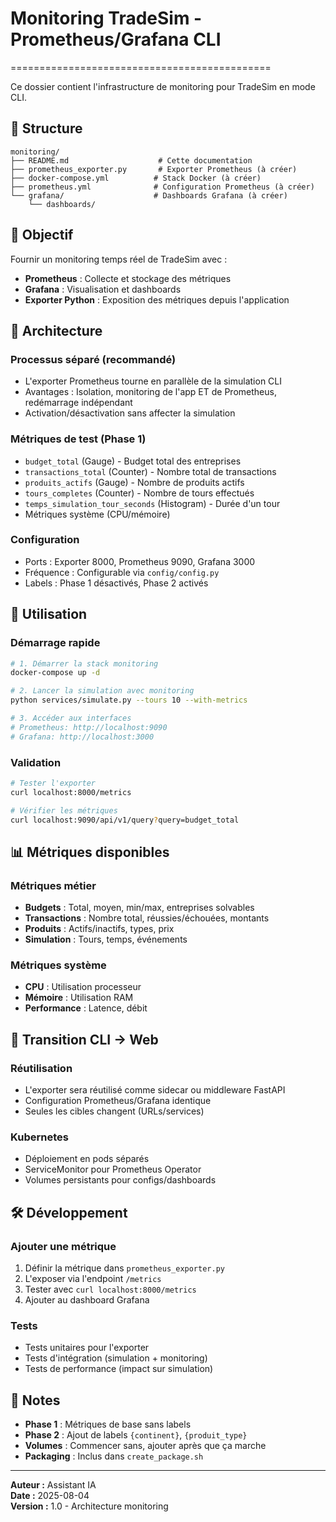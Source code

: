 # Monitoring TradeSim - Prometheus/Grafana CLI
=============================================

Ce dossier contient l'infrastructure de monitoring pour TradeSim en mode CLI.

## 📁 Structure

```
monitoring/
├── README.md                    # Cette documentation
├── prometheus_exporter.py       # Exporter Prometheus (à créer)
├── docker-compose.yml          # Stack Docker (à créer)
├── prometheus.yml              # Configuration Prometheus (à créer)
└── grafana/                    # Dashboards Grafana (à créer)
    └── dashboards/
```

## 🎯 Objectif

Fournir un monitoring temps réel de TradeSim avec :
- **Prometheus** : Collecte et stockage des métriques
- **Grafana** : Visualisation et dashboards
- **Exporter Python** : Exposition des métriques depuis l'application

## 🔧 Architecture

### Processus séparé (recommandé)
- L'exporter Prometheus tourne en parallèle de la simulation CLI
- Avantages : Isolation, monitoring de l'app ET de Prometheus, redémarrage indépendant
- Activation/désactivation sans affecter la simulation

### Métriques de test (Phase 1)
- `budget_total` (Gauge) - Budget total des entreprises
- `transactions_total` (Counter) - Nombre total de transactions
- `produits_actifs` (Gauge) - Nombre de produits actifs
- `tours_completes` (Counter) - Nombre de tours effectués
- `temps_simulation_tour_seconds` (Histogram) - Durée d'un tour
- Métriques système (CPU/mémoire)

### Configuration
- Ports : Exporter 8000, Prometheus 9090, Grafana 3000
- Fréquence : Configurable via `config/config.py`
- Labels : Phase 1 désactivés, Phase 2 activés

## 🚀 Utilisation

### Démarrage rapide
```bash
# 1. Démarrer la stack monitoring
docker-compose up -d

# 2. Lancer la simulation avec monitoring
python services/simulate.py --tours 10 --with-metrics

# 3. Accéder aux interfaces
# Prometheus: http://localhost:9090
# Grafana: http://localhost:3000
```

### Validation
```bash
# Tester l'exporter
curl localhost:8000/metrics

# Vérifier les métriques
curl localhost:9090/api/v1/query?query=budget_total
```

## 📊 Métriques disponibles

### Métriques métier
- **Budgets** : Total, moyen, min/max, entreprises solvables
- **Transactions** : Nombre total, réussies/échouées, montants
- **Produits** : Actifs/inactifs, types, prix
- **Simulation** : Tours, temps, événements

### Métriques système
- **CPU** : Utilisation processeur
- **Mémoire** : Utilisation RAM
- **Performance** : Latence, débit

## 🔄 Transition CLI → Web

### Réutilisation
- L'exporter sera réutilisé comme sidecar ou middleware FastAPI
- Configuration Prometheus/Grafana identique
- Seules les cibles changent (URLs/services)

### Kubernetes
- Déploiement en pods séparés
- ServiceMonitor pour Prometheus Operator
- Volumes persistants pour configs/dashboards

## 🛠️ Développement

### Ajouter une métrique
1. Définir la métrique dans `prometheus_exporter.py`
2. L'exposer via l'endpoint `/metrics`
3. Tester avec `curl localhost:8000/metrics`
4. Ajouter au dashboard Grafana

### Tests
- Tests unitaires pour l'exporter
- Tests d'intégration (simulation + monitoring)
- Tests de performance (impact sur simulation)

## 📝 Notes

- **Phase 1** : Métriques de base sans labels
- **Phase 2** : Ajout de labels `{continent}`, `{produit_type}`
- **Volumes** : Commencer sans, ajouter après que ça marche
- **Packaging** : Inclus dans `create_package.sh`

---

**Auteur :** Assistant IA  
**Date :** 2025-08-04  
**Version :** 1.0 - Architecture monitoring 